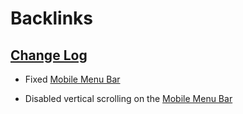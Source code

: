 
# Backlinks
## [Change Log](<Change Log.md>)
- Fixed [Mobile Menu Bar](<Mobile Menu Bar.md>)

- Disabled vertical scrolling on the [Mobile Menu Bar](<Mobile Menu Bar.md>)

